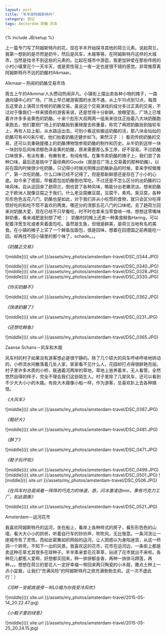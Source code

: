 ```yaml
---
layout: post
title: "羊羊游阿姆斯特丹"
category: 游记
tags: Amsterdam 奶酪 风车
---
```

{% include JB/setup %}

上一篇专门写了阿姆斯特丹的花，现在羊羊开始探寻其他的荷兰元素。说起荷兰，我第一想到的是尽然是奶牛，然后是风车，木屐等等。在阿姆斯特丹这样的大城市，当然是找寻不到这些的元素的。比起在城市中游逛，我更加钟爱在那些传统的小村小镇里花个一天半天，或是索性宿上一夜一定也是很不错的感觉。非常推荐离阿姆斯特丹不远的奶酪村Alkmaar。

Alkmaar－热闹的奶酪交易市场

周五上午的Alkmmar人头攒动热闹非凡。小镇街上摆出卖各种小物的摊子，一路通向镇中心的广场，广场上早已被游客围的水泄不通。从上午10点到12点，每周五这里会上演荷兰传统的奶酪交易。虽说这个交易演戏的成分多过正真的交易，不过对于像我们一样来猎奇的游客来说，还是觉得十分新鲜。放眼望去，广场上已堆着许许多多金黄色的奶酪。十来个彪形大叔两两一组来来往往正抬着八大块奶酪跑来跑去，他们要把广场上的奶酪抬到重磅屋去称重量，称完了再把奶酪抬到独轮车上，再有人拉上船，从水路运出去。可别小看这些搬运奶酪的活，那八块金灿灿的奶酪可有400来斤呢，他们抬着奶酪还健步如飞，果然汉子：）看完传统奶酪的交易，还可以去重磅屋楼上的奶酪博物馆参观奶酪的制作和历史。从牛奶到这样一块一块封存后风味浓郁色泽金黄的奶酪，原来需要那么多工序，好不容易。不过奶酪口味很多，有淡有重，有嫩有老，有纯有怪。在集市卖奶酪的摊子上，我们尝了各种口味，最后还是挑中了最经典的Gouda（就是在广场上交易着的那种奶酪）。以前在国内时候很少吃奶酪，只记得小时候光明推出奶酪新品的时候，拿来学校做推广，第一次吃奶酪，什么口味已经不记得了，但是那新鲜感还是存在了小小的心底。如今来了德国，早餐面包加奶酪倒也常吃，不过还是不怎么区分的出奶酪的口味风味。自从这回来了趟荷兰，倒也尝了各种风味，略能分出老嫩浓淡。想来奶酪之于欧洲人就像豆腐之于我们，什么老豆腐嫩豆腐，豆腐干，素鸡，臭豆腐，各种形形色色五花八门，奶酪也是如此，对于我们非从小吃惯的食物，就只会区分吃得惯好吃的和吃不惯不喜欢的两类，哪还分的清那五花八门的口味呢。去了趟荷兰回来对奶酪大爱，现在已经不只早餐吃，时不时也拿来当零食啃一啃，想想这零嘴味鲜奶重，看来减肥是别想了吧：）
奶酪村的摊上还卖一种美食鲱鱼Haring，可以配着洋葱生吃或者夹着面包吃。虽然是生鱼，但很是鲜美，是荷兰当地有名的美食。在小镇的摊子上买了一个鲱鱼加面包，很是回味，想着在回德国之前再能吃一回，却再找不回小镇里的那个味了，schade。。。

*《奶酪正交易》*

![middle]({{ site.url }}/assets/my_photos/amsterdam-travel/DSC_0344.JPG)

![middle]({{ site.url }}/assets/my_photos/amsterdam-travel/DSC_0340.JPG)
![middle]({{ site.url }}/assets/my_photos/amsterdam-travel/DSC_0328.JPG)
![middle]({{ site.url }}/assets/my_photos/amsterdam-travel/DSC_0330.JPG)

*《你买奶酪不》*

![middle]({{ site.url }}/assets/my_photos/amsterdam-travel/DSC_0362.JPG)

*《快递奶酪了》*

![middle]({{ site.url }}/assets/my_photos/amsterdam-travel/DSC_0231.JPG)

*《还想吃鲱鱼》*

![middle]({{ site.url }}/assets/my_photos/amsterdam-travel/DSC_0365.JPG)


Zaanse Schans－风车和木屐

风车村的村子如果没有游客想必是很宁静的。除了几个硕大的风车呼哧呼哧地转动的，小桥流水间散落着几处人家，家家看不见什么人，花园却打点得很鲜艳亮丽。村子里许多木质的小桥，联通着河两岸的草地，草地上放养着羊，无人看管，全然悠然自得的样子，完全不理会我们这些陌生人。村子里除了几架风车，还可以看到不少大大小小的木屐。有些大木屐像小船一样，作为游客，总喜欢趴上去各种搞怪。

*《大风车》*

![middle]({{ site.url }}/assets/my_photos/amsterdam-travel/DSC_0387.JPG)

*《鞋好大》*

![middle]({{ site.url }}/assets/my_photos/amsterdam-travel/DSC_0481.JPG)

*《醉了》*

![middle]({{ site.url }}/assets/my_photos/amsterdam-travel/DSC_0471.JPG)

*《鞋子玩坏啦》*

![middle]({{ site.url }}/assets/my_photos/amsterdam-travel/DSC_0499.JPG)
![middle]({{ site.url }}/assets/my_photos/amsterdam-travel/DSC_0501.JPG)
![middle]({{ site.url }}/assets/my_photos/amsterdam-travel/DSC_0506.JPG)

*《在风车村总是闻着一阵阵的巧克力的味道，惑，问冰激凌店mm，果有巧克力工厂，如此甜美》*

![middle]({{ site.url }}/assets/my_photos/amsterdam-travel/DSC_0521.JPG)


Amsterdam－运河花市

我喜欢阿姆斯特丹的运河，坐在船上，看岸上各种样式的房子，看形形色色的山墙，看大大小小的拱桥，听着自行车的铃铃声，吹吹风，无比惬意。一条河流让一座城市有了灵性。而如此密集如织网般的运河，让人困惑以为身陷迷宫，从这一桥洞一个转弯，不知下一出的风景。我喜欢这的花市，花市在运河边，一条街上都是卖这种花草尤其很多花球种子。羊羊素来爱花花草草，钻进了花市就出不来啦。各种花儿都惹人爱啊，好想都买回来，种一排排郁金香，再种一排排马蹄莲，再种。。。想想在荷兰的爱花人一定好幸福～带回来两只陶瓷的小木屐，撒点土种上一点小盆栽，让我们“充满风险”的阿姆斯特丹之旅充满勃勃生机，这一次不虚此行：）

*《河畔－安妮故居旁－听LG唱为你我受冷风吹》*

![middle]({{ site.url }}/assets/my_photos/amsterdam-travel/2015-05-14_20.22.47.jpg)


*《小鞋子里的绿意》*

![middle]({{ site.url }}/assets/my_photos/amsterdam-travel/2015-05-25_20.24.15.jpg)
